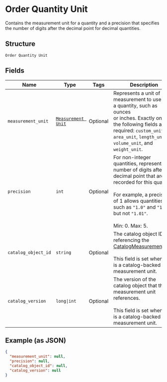 
# Order Quantity Unit

Contains the measurement unit for a quantity and a precision that
specifies the number of digits after the decimal point for decimal quantities.

## Structure

`Order Quantity Unit`

## Fields

| Name | Type | Tags | Description |
|  --- | --- | --- | --- |
| `measurement_unit` | [`Measurement Unit`](../../doc/models/measurement-unit.md) | Optional | Represents a unit of measurement to use with a quantity, such as ounces<br>or inches. Exactly one of the following fields are required: `custom_unit`,<br>`area_unit`, `length_unit`, `volume_unit`, and `weight_unit`. |
| `precision` | `int` | Optional | For non-integer quantities, represents the number of digits after the decimal point that are<br>recorded for this quantity.<br><br>For example, a precision of 1 allows quantities such as `"1.0"` and `"1.1"`, but not `"1.01"`.<br><br>Min: 0. Max: 5. |
| `catalog_object_id` | `string` | Optional | The catalog object ID referencing the<br>[CatalogMeasurementUnit](../../doc/models/catalog-measurement-unit.md).<br><br>This field is set when this is a catalog-backed measurement unit. |
| `catalog_version` | `long\|int` | Optional | The version of the catalog object that this measurement unit references.<br><br>This field is set when this is a catalog-backed measurement unit. |

## Example (as JSON)

```json
{
  "measurement_unit": null,
  "precision": null,
  "catalog_object_id": null,
  "catalog_version": null
}
```

